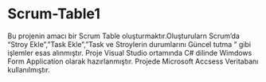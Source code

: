 # Scrum-Table1
Bu projenin amacı bir Scrum Table oluşturmaktır.Oluşturularn Scrum’da “Stroy Ekle”,”Task Ekle”,”Task
 ve Stroylerin durumlarını Güncel tutma ” gibi işlemler esas alınmıştır. 
Proje Visual Studio ortamında C# dilinde Wimdows Form Application olarak hazırlanmıştır.
Projede Microsoft Accsess Veritabanı kullanılmıştır.
